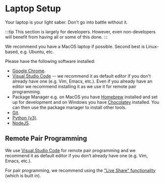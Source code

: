 # Laptop Setup

Your laptop is your light saber. Don't go into battle without it.

:::tip
This section is largely for developers. However, even non-developers will benefit from having all or some of this done.
:::

We recommend you have a MacOS laptop if possible. Second best is Linux-based, e.g. Ubuntu, etc.

Please have the following software installed:

* [Google Chrome](https://www.google.com/chrome/).
* [Visual Studio Code](https://code.visualstudio.com) -- we recommend it as default editor if you don't already have one (e.g. Vim, Emacs, etc.). Even if you already have an editor we recommend installing it as we use it for remote pair programming.
* Package Manager e.g. on MacOS you have [Homebrew](https://brew.sh/) installed and set up for development and on Windows you have [Chocolatey](https://chocolatey.org/) installed. You can then use the package manager to install other tools.
* [Git](https://git-scm.com/).
* [Python (v3)](https://www.python.org/downloads/).
* [NodeJS](https://nodejs.org/en/).

## Remote Pair Programming

We use [Visual Studio Code](https://code.visualstudio.com) for remote pair programming and we recommend it as default editor if you don’t already have one (e.g. Vim, Emacs, etc.).

For pair programming, we recommend using the ["Live Share" functionality][liveshare] (which is built in).

[liveshare]: https://visualstudio.microsoft.com/services/live-share/
